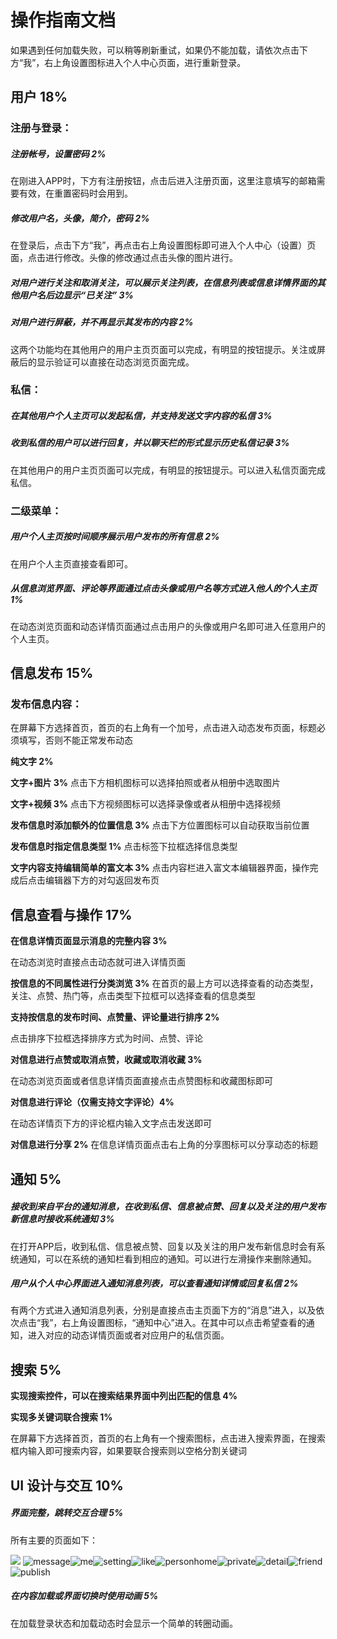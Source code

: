 # 操作指南文档

如果遇到任何加载失败，可以稍等刷新重试，如果仍不能加载，请依次点击下方“我”，右上角设置图标进入个人中心页面，进行重新登录。

## 用户 18%

### 注册与登录：

##### 注册帐号，设置密码 2%

在刚进入APP时，下方有注册按钮，点击后进入注册页面，这里注意填写的邮箱需要有效，在重置密码时会用到。

##### 修改用户名，头像，简介，密码 2%

在登录后，点击下方“我”，再点击右上角设置图标即可进入个人中心（设置）页面，点击进行修改。头像的修改通过点击头像的图片进行。

##### 对用户进行关注和取消关注，可以展示关注列表，在信息列表或信息详情界面的其他用户名后边显示“已关注” 3%

##### 对用户进行屏蔽，并不再显示其发布的内容 2%

这两个功能均在其他用户的用户主页页面可以完成，有明显的按钮提示。关注或屏蔽后的显示验证可以直接在动态浏览页面完成。

### 私信：

##### 在其他用户个人主页可以发起私信，并支持发送文字内容的私信 3%

##### 收到私信的用户可以进行回复，并以聊天栏的形式显示历史私信记录 3%

在其他用户的用户主页页面可以完成，有明显的按钮提示。可以进入私信页面完成私信。

### 二级菜单：

##### 用户个人主页按时间顺序展示用户发布的所有信息 2%

在用户个人主页直接查看即可。

##### 从信息浏览界面、评论等界⾯通过点击头像或用户名等方式进⼊他⼈的个人主⻚ 1%

在动态浏览页面和动态详情页面通过点击用户的头像或用户名即可进入任意用户的个人主页。

## 信息发布 15%

### 发布信息内容：

在屏幕下方选择首页，首页的右上角有一个加号，点击进入动态发布页面，标题必须填写，否则不能正常发布动态

**纯文字 2%**

**文字+图片 3%**
点击下方相机图标可以选择拍照或者从相册中选取图片

**文字+视频 3%**
点击下方视频图标可以选择录像或者从相册中选择视频

**发布信息时添加额外的位置信息 3%**
点击下方位置图标可以自动获取当前位置

**发布信息时指定信息类型 1%**
点击标签下拉框选择信息类型

**文字内容支持编辑简单的富文本 3%**
点击内容栏进入富文本编辑器界面，操作完成后点击编辑器下方的对勾返回发布页

## 信息查看与操作 17%

**在信息详情页面显示消息的完整内容 3%**

在动态浏览时直接点击动态就可进入详情页面

**按信息的不同属性进行分类浏览 3%**
在首页的最上方可以选择查看的动态类型，关注、点赞、热门等，点击类型下拉框可以选择查看的信息类型

**支持按信息的发布时间、点赞量、评论量进行排序 2%**

点击排序下拉框选择排序方式为时间、点赞、评论

**对信息进行点赞或取消点赞，收藏或取消收藏 3%**

在动态浏览页面或者信息详情页面直接点击点赞图标和收藏图标即可

**对信息进行评论（仅需支持文字评论）4%**

在动态详情页下方的评论框内输入文字点击发送即可

**对信息进行分享 2%**
在信息详情页面点击右上角的分享图标可以分享动态的标题

## 通知 5%

##### 接收到来⾃平台的通知消息，在收到私信、信息被点赞、回复以及关注的用户发布新信息时接收系统通知 3%

在打开APP后，收到私信、信息被点赞、回复以及关注的用户发布新信息时会有系统通知，可以在系统的通知栏看到相应的通知。可以进行左滑操作来删除通知。

##### 用户从个人中心界面进入通知消息列表，可以查看通知详情或回复私信 2%

有两个方式进入通知消息列表，分别是直接点击主页面下方的“消息”进入，以及依次点击“我”，右上角设置图标，“通知中心”进入。在其中可以点击希望查看的通知，进入对应的动态详情页面或者对应用户的私信页面。

## 搜索 5%

**实现搜索控件，可以在搜索结果界面中列出匹配的信息 4%**

**实现多关键词联合搜索 1%**

在屏幕下方选择首页，首页的右上角有一个搜索图标，点击进入搜索界面，在搜索框内输入即可搜索内容，如果要联合搜索则以空格分割关键词

## UI 设计与交互 10%

##### 界面完整，跳转交互合理 5%

所有主要的页面如下：

![](image\main.png) ![message](image\message.png)![me](image\me.png)![setting](image\setting.png)![like](image\like.png)![personhome](image\personhome.png)![private](image\private.png)![detail](image\detail.png)![friend](image\friend.png)![publish](image\publish.png)

##### 在内容加载或界面切换时使用动画 5%

在加载登录状态和加载动态时会显示一个简单的转圈动画。